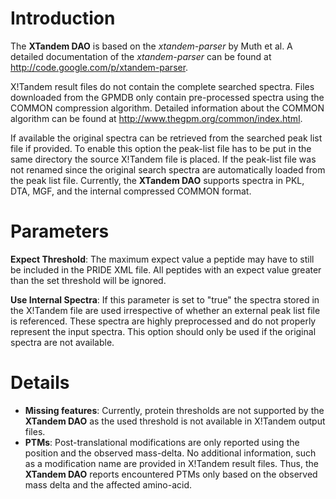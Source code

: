 # Introduction #

The **XTandem DAO** is based on the _xtandem-parser_ by Muth et al. A detailed documentation of the _xtandem-parser_ can be found at http://code.google.com/p/xtandem-parser.

X!Tandem result files do not contain the complete searched spectra. Files downloaded from the GPMDB only contain pre-processed spectra using the COMMON compression algorithm. Detailed information about the COMMON algorithm can be found at http://www.thegpm.org/common/index.html.

If available the original spectra can be retrieved from the searched peak list file if provided. To enable this option the peak-list file has to be put in the same directory the source X!Tandem file is placed. If the peak-list file was not renamed since the original search spectra are automatically loaded from the peak list file. Currently, the **XTandem DAO** supports spectra in PKL, DTA, MGF, and the internal compressed COMMON format.

# Parameters #

**Expect Threshold**: The maximum expect value a peptide may have to still be included in the PRIDE XML file. All peptides with an expect value greater than the set threshold will be ignored.

**Use Internal Spectra**: If this parameter is set to "true" the spectra stored in the X!Tandem file are used irrespective of whether an external peak list file is referenced. These spectra are highly preprocessed and do not properly represent the input spectra. This option should only be used if the original spectra are not available.

# Details #

  * **Missing features**: Currently, protein thresholds are not supported by the **XTandem DAO** as the used threshold is not available in X!Tandem output files.
  * **PTMs**: Post-translational modifications are only reported using the position and the observed mass-delta. No additional information, such as a modification name are provided in X!Tandem result files. Thus, the **XTandem DAO** reports encountered PTMs only based on the observed mass delta and the affected amino-acid.